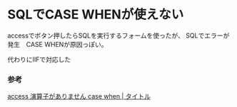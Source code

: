 # SQLでCASE WHENが使えない

accessでボタン押したらSQLを実行するフォームを使ったが、
SQLでエラーが発生　CASE WHENが原因っぽい。

代わりにIIFで対応した

### 参考

[access 演算子がありません case when \| タイトル](https://okamerin.com/nc/title/711.htm)